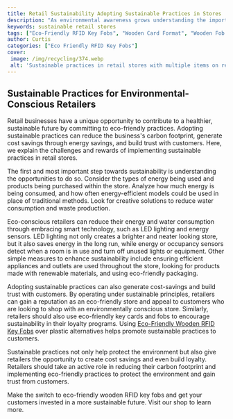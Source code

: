 ```yaml
---
title: Retail Sustainability Adopting Sustainable Practices in Stores
description: "As environmental awareness grows understanding the importance of implementing sustainable practices in retail has become increasingly important In this blog post well explore the various ways stores can adapt to promote sustainability"
keywords: sustainable retail stores
tags: ["Eco-Friendly RFID Key Fobs", "Wooden Card Format", "Wooden Fob Format", "Retail Stores"]
author: Curtis
categories: ["Eco Friendly RFID Key Fobs"]
cover: 
 image: /img/recycling/374.webp
 alt: 'Sustainable practices in retail stores with multiple items on recycled shelf'
---
```

## Sustainable Practices for Environmental-Conscious Retailers

Retail businesses have a unique opportunity to contribute to a healthier, sustainable future by committing to eco-friendly practices. Adopting sustainable practices can reduce the business's carbon footprint, generate cost savings through energy savings, and build trust with customers. Here, we explain the challenges and rewards of implementing sustainable practices in retail stores. 

The first and most important step towards sustainability is understanding the opportunities to do so. Consider the types of energy being used and products being purchased within the store. Analyze how much energy is being consumed, and how often energy-efficient models could be used in place of traditional methods. Look for creative solutions to reduce water consumption and waste production. 

Eco-conscious retailers can reduce their energy and water consumption through embracing smart technology, such as LED lighting and energy sensors. LED lighting not only creates a brighter and neater looking store, but it also saves energy in the long run, while energy or occupancy sensors detect when a room is in use and turn off unused lights or equipment. Other simple measures to enhance sustainability include ensuring efficient appliances and outlets are used throughout the store, looking for products made with renewable materials, and using eco-friendly packaging.

Adopting sustainable practices can also generate cost-savings and build trust with customers. By operating under sustainable principles, retailers can gain a reputation as an eco-friendly store and appeal to customers who are looking to shop with an environmentally conscious store. Similarly, retailers should also use eco-friendly key cards and fobs to encourage sustainability in their loyalty programs. Using [Eco-Friendly Wooden RFID Key Fobs](/eco-friendly-rfid-key-fobs) over plastic alternatives helps promote sustainable practices to customers. 

Sustainable practices not only help protect the environment but also give retailers the opportunity to create cost savings and even build loyalty. Retailers should take an active role in reducing their carbon footprint and implementing eco-friendly practices to protect the environment and gain trust from customers. 

Make the switch to eco-friendly wooden RFID key fobs and get your customers invested in a more sustainable future. Visit our shop to learn more.
